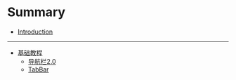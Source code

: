 # Summary

* [Introduction](README.md)

---

* [基础教程](tutorial/README.md)
	* [导航栏2.0](tutorial/navigator_2.md)
	* [TabBar](tutorial/tabbar.md.md)